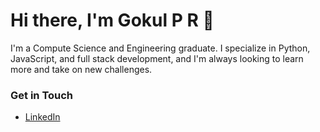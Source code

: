 # Hi there, I'm Gokul P R 👋

I'm a Compute Science and Engineering graduate. I specialize in Python, JavaScript, and full stack development, and I'm always looking to learn more and take on new challenges.

### Get in Touch

- [LinkedIn](https://www.linkedin.com/in/gokul-pr-744710206/)
<!-- - [Personal Website](https://janedoe.dev) -->
